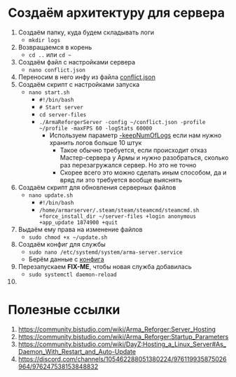 # Создаём архитектуру для сервера
1. Создаём папку, куда будем складывать логи
    - `mkdir logs` 
2. Возвращаемся в корень
    - `cd ..` или `cd ~`
3. Создаём файл с настройками сервера
    - `nano conflict.json`
4. Переносим в него инфу из файла [conflict.json](server-files/conflict.json)
5. Создаём скрипт с настройками запуска
    - `nano start.sh`
        - `#!/bin/bash`
        - `# Start server`
        - `cd server-files`
        - `./ArmaReforgerServer -config ~/conflict.json -profile ~/profile -maxFPS 60 -logStats 60000`
            - Используем параметр [-keepNumOfLogs](https://community.bistudio.com/wiki/Arma_Reforger:Startup_Parameters#keepNumOfLogs) если нам нужно хранить логов больше 10 штук
                -  Такое обычно требуется, если происходит отказ Мастер-сервера у Армы и нужно разобраться, сколько раз перезагружался сервер. Но это не точно
                -  Скорее всего это можно сделать иным способом, да и вряд ли это требуется вообще выяснять
6. Создаём скрипт для обновления серверных файлов
    - `nano update.sh`
        - `#!/bin/bash`
        - `/home/armarserver/.steam/steam/steamcmd/steamcmd.sh +force_install_dir ~/server-files +login anonymous +app_update 1874900 +quit`
7. Выдаём ему права на изменение файлов
    - `sudo chmod +x ~/update.sh`
8. Создаём конфиг для службы
    - `sudo nano /etc/systemd/system/arma-server.service`
    - Берём данные с [конфига](server-files/ServiceConfig.ini)
9. Перезапускаем **FIX-ME**, чтобы новая служба добавилась
    - `sudo systemctl daemon-reload`
10. 

# Полезные ссылки
1. https://community.bistudio.com/wiki/Arma_Reforger:Server_Hosting
2. https://community.bistudio.com/wiki/Arma_Reforger:Startup_Parameters
3. https://community.bistudio.com/wiki/DayZ:Hosting_a_Linux_Server#As_Daemon_With_Restart_and_Auto-Update
4. https://discord.com/channels/105462288051380224/976119935875026964/976247538153848832
